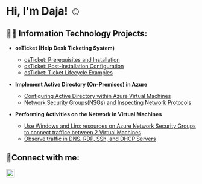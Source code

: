 <h1>Hi, I'm Daja! ☺</h1>

<h2>👨‍💻 Information Technology Projects:</h2>

- <b>osTicket (Help Desk Ticketing System)</b>
  - [osTicket: Prerequisites and Installation](https://github.com/dajat/osticket-prereqs)
  - [osTicket: Post-Installation Configuration](https://github.com/dajat/post-install-config)
  - [osTicket: Ticket Lifecycle Examples](https://github.com/dajat/ticket-lifecycle)

- <b>Implement Active Directory (On-Premises) in Azure</b>
  - [Configuring Active Directory within Azure Virtual Machines](https://github.com/dajat/configure-ad)
  - [Network Security Groups(NSGs) and Inspecting Network Protocols](https://github.com/dajat/azure-network-protocols)

- <b>Performing Activities on the Network in Virtual Machines</b>
  - [Use Windows and Linx resources on Azure Network Security Groups to connect traffice between 2 Virtual Machines](https://github.com/dajat/create-vm)
  - [Observe traffic in DNS, RDP, SSh, and DHCP Servers](https://github.com/dajat/traffic-in-networks)

<h2>🤳Connect with me:</h2>

[<img align="left" alt="Daja | LinkedIn" width="22px" src="https://cdn.jsdelivr.net/npm/simple-icons@v3/icons/linkedin.svg" />][linkedin]

[linkedin]: https://linkedin.com/in/dt-411b54228
